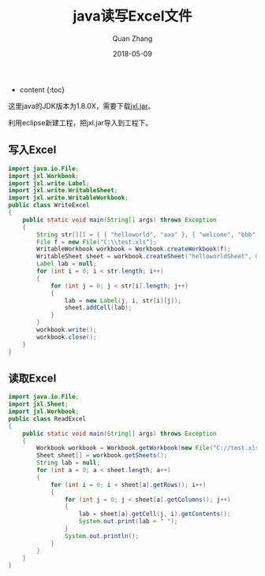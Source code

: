 ﻿---
layout: post
title: "java读写Excel文件"
date: 2018-05-09
categories: java
tags: java
author: Quan Zhang
---

* content
{:toc} 

这里java的JDK版本为1.8.0X，需要下载[jxl.jar](http://vdisk.weibo.com/s/aQg7p2eKoOm9K)。

利用eclipse新建工程，把jxl.jar导入到工程下。

## 写入Excel

```java
import java.io.File;
import jxl.Workbook;
import jxl.write.Label;
import jxl.write.WritableSheet;
import jxl.write.WritableWorkbook;
public class WriteExcel
{
    public static void main(String[] args) throws Exception
    {
        String str[][] = { { "helloworld", "aaa" }, { "welcome", "bbb" } };
        File f = new File("C:\\test.xls");
        WritableWorkbook workbook = Workbook.createWorkbook(f);
        WritableSheet sheet = workbook.createSheet("helloworldSheet", 0);
        Label lab = null;
        for (int i = 0; i < str.length; i++)
        {
            for (int j = 0; j < str[i].length; j++)
            {
                lab = new Label(j, i, str[i][j]);
                sheet.addCell(lab);
            }
        }
        workbook.write();
        workbook.close();
    }
}  
```

## 读取Excel

```java
import java.io.File;
import jxl.Sheet;
import jxl.Workbook;
public class ReadExcel
{
    public static void main(String[] args) throws Exception
    {
        Workbook workbook = Workbook.getWorkbook(new File("C://test.xls"));
        Sheet sheet[] = workbook.getSheets();
        String lab = null;
        for (int a = 0; a < sheet.length; a++)
        {
            for (int i = 0; i < sheet[a].getRows(); i++)
            {
                for (int j = 0; j < sheet[a].getColumns(); j++)
                {
                    lab = sheet[a].getCell(j, i).getContents();
                    System.out.print(lab + " ");
                }
                System.out.println();
            }
        }
    }
}
```
